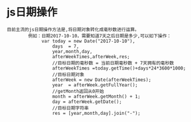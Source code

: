 <!--
 * @Author: whisperer
 * @Date: 2019-08-02 16:51:36
 * @LastEditors: whisperer
 * @LastEditTime: 2020-06-09 13:34:14
 * @Description: file content
-->
# js日期操作

```
目前主流的js日期操作方法是,将日期对象转化成毫秒数进行运算。
        例如：日期2017-10-10，需要知道7天之后日期是多少,可以如下操作：
             var today = new Date("2017-10-10"),
                 days  = 7,
                 year,month,day,
                 afterWeekTimes,afterWeek,res;
                 //目标日期的毫秒数 = 当前日期毫秒数 + 7天拥有的毫秒数
                 afterWeekTimes =today.getTime()+days*24*3600*1000;
                 //目标日期对象
                 afterWeek = new Date(afterWeekTimes);
                 year  = afterWeek.getFullYear();
                 //getMonth返回从0开始
                 month = afterWeek.getMonth() + 1;
                 day = afterWeek.getDate();
                 //目标日期字符串
                 res = [year,month,day].join("-");

```